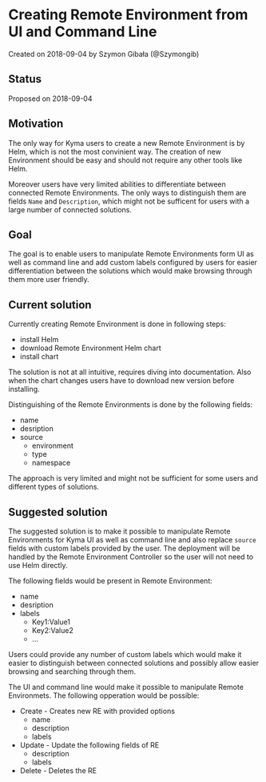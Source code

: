 # Creating Remote Environment from UI and Command Line

Created on 2018-09-04 by Szymon Gibała (@Szymongib)

## Status

Proposed on 2018-09-04

## Motivation

The only way for Kyma users to create a new Remote Environment is by Helm, which is not the most convinient way. The creation of new Environment should be easy and should not require any other tools like Helm.

Moreover users have very limited abilities to differentiate between connected Remote Environments. The only ways to distinguish them are fields `Name` and `Description`, which might not be sufficent for users with a large number of connected solutions.


## Goal

The goal is to enable users to manipulate Remote Environments form UI as well as command line and add custom labels configured by users for easier differentiation between the solutions which would make browsing through them more user friendly.


## Current solution

Currently creating Remote Environment is done in following steps:
- install Helm
- download Remote Environment Helm chart
- install chart

The solution is not at all intuitive, requires diving into documentation. Also when the chart changes users have to download new version before installing. 

Distinguishing of the Remote Environments is done by the following fields:
- name
- desription
- source
    - environment
    - type
    - namespace

The approach is very limited and might not be sufficient for some users and different types of solutions.


## Suggested solution

The suggested solution is to make it possible to manipulate Remote Environments for Kyma UI as well as command line and also replace `source` fields with custom labels provided by the user. The deployment will be handled by the Remote Environment Controller so the user will not need to use Helm directly.

The following fields would be present in Remote Environment:
- name
- desription
- labels
    - Key1:Value1
    - Key2:Value2
    - ...

Users could provide any number of custom labels which would make it easier to distinguish between connected solutions and possibly allow easier browsing and searching through them.

The UI and command line would make it possible to manipulate Remote Environmets. The following opperation would be possible:
- Create - Creates new RE with provided options
    - name
    - description
    - labels
- Update - Update the following fields of RE
    - description
    - labels
- Delete - Deletes the RE
